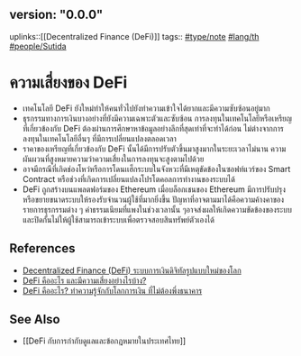 ## version: "0.0.0"
uplinks::[[Decentralized Finance (DeFi)]]
tags:: [](app://obsidian.md/index.html#type/note)[#type/note](app://obsidian.md/index.html#type/note) [](app://obsidian.md/index.html#lang/th)[#lang/th](app://obsidian.md/index.html#lang/th) [](app://obsidian.md/index.html#people/Sutida)[#people/Sutida](app://obsidian.md/index.html#people/Sutida)

# ความเสี่ยงของ DeFi
- เทคโนโลยี DeFi ยังใหม่ทำให้คนทั่วไปยังทำความเข้าใจได้ยากและมีความซับซ้อนอยู่มาก
- ธุรกรรมทางการเงินบางอย่างที่ยังมีความเฉพาะตัวและซับซ้อน การลงทุนในเทคโนโลยีหรือเหรียญที่เกี่ยวข้องกับ DeFi ต้องผ่านการศึกษาหาข้อมูลอย่างลึกที่สุดเท่าที่จะทำได้ก่อน ไม่ต่างจากการลงทุนในเทคโนโลยีอื่นๆ ที่มีการเปลี่ยนแปลงตลอดเวลา
- ราคาของเหรียญที่เกี่ยวข้องกับ DeFi นั้นได้มีการปรับตัวขึ้นมาสูงมากในระยะเวลาไม่นาน ความผันผวนที่สูงหมายความว่าความเสี่ยงในการลงทุนจะสูงตามไปด้วย
- อาจมีกรณีที่เกิดช่องโหว่หรือการโดนเเฮ็กระบบในจังหวะที่มีเหตุขัดข้องในซอฟท์แวร์ของ Smart Contract หรือช่วงที่เกิดการเปลี่ยนแปลงโปรโตคอลการทำงานของระบบได้
- DeFi ถูกสร้างบนแพลตฟอร์มของ Ethereum เมื่อบล็อกเชนของ Ethereum มีการปรับปรุงหรือขยายขนาดระบบให้รองรับจำนวนผู้ใช้ที่มากยิ่งขึ้น ปัญหาที่อาจตามมาได้คือความค้างคาของรายการธุรกรรมต่าง ๆ ค่าธรรมเนียมที่แพงในช่วงเวลานั้น ๆอาจส่งผลให้เกิดความขัดข้องของระบบและปิดกั้นไม่ให้ผู้ใช้สามารถเข้าระบบเพื่อตรวจสอบสินทรัพย์ตัวเองได้ 

## References
- [Decentralized Finance (DeFi) ระบบการเงินดิจิทัลรูปแบบใหม่ของโลก](https://zipmex.com/th/learn/decentralized-finance-defi-explained/)
- [DeFi คืออะไร และมีความเสี่ยงอย่างไรบ้าง?](https://www.bitkub.com/blog/whatisdefi-f6dc6916c9a8)
- [DeFi คืออะไร? ทำความรู้จักกับโลกการเงิน ที่ไม่ต้องพึ่งธนาคาร](https://www.finnomena.com/bitcoinaddict/what-is-defi/)

## See Also
- [[DeFi กับการกำกับดูแลและข้อกฎหมายในประเทศไทย]]
